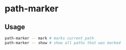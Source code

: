 # path-marker

## Usage

```sh
path-marker -- mark # marks current path
path-marker -- show # show all paths that was marked
```
